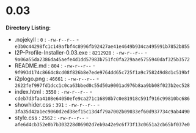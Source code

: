 0.03
====

**Directory Listing:**

 - .nojekyll : `0` : `-rw-r--r--` - `e3b0c44298fc1c149afbf4c8996fb92427ae41e4649b934ca495991b7852b855`
 - I2P-Profile-Installer-0.03.exe : `8212928` : `-rw-r--r--` - `9a06a55da2386da45aefe4d1dd57983b751fc0fa229aae5755940daf325b3572`
 - README.md : `804` : `-rw-r--r--` - `9f993d174c8664c8cd08f826b8e7ede9764dd65c725f1a9c758249d8d1c519bf`
 - i2plogo.png : `46661` : `-rw-r--r--` - `2622fef997fd1dcc1c0ca63bbed0c55d50a9001ad976b8aa9bb08f023b2ec528`
 - index.html : `3550` : `-rw-r--r--` - `cdeb7d3faa4108e64050efe9ca271c16898b7c0e81918c591f916c99810bc686`
 - showhider.css : `391` : `-rw-r--r--` - `3fa35d42a1ec9060d2ed38ef15c13d4f79a7002b09033ef60d937734c9ab4490`
 - style.css : `2562` : `-rw-r--r--` - `afe6d4cb352e0b7b303228d06902d7eb9a42e9c6f73f13c0651a2cb65bf037e0`

